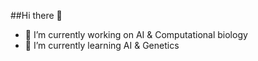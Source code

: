 ##Hi there 👋

- 🔭 I’m currently working on AI & Computational biology
- 🌱 I’m currently learning AI & Genetics
